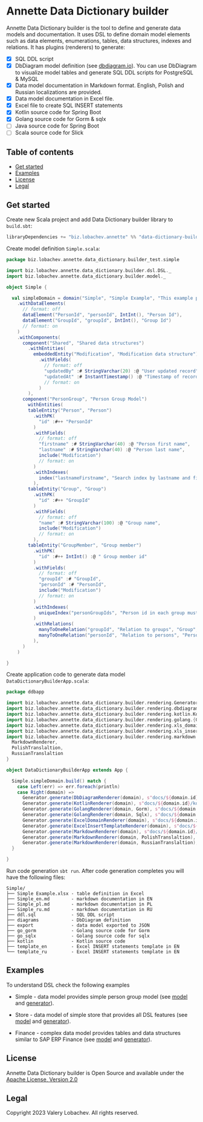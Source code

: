 # Annette Data Dictionary builder

Annette Data Dictionary builder is the tool to define and generate data models and documentation. It uses DSL to define
domain model elements
such as data elements, enumerations, tables, data structures, indexes and relations. It has plugins (renderers) to
generate:

* [x] SQL DDL script
* [x] DbDiagram model definition (see [dbdiagram.io](https://dbdiagram.io/)). You can use DbDiagram to
  visualize model tables and generate SQL DDL scripts for PostgreSQL & MySQL
* [x] Data model documentation in Markdown format. English, Polish and Russian localizations are provided.
* [x] Data model documentation in Excel file.
* [x] Excel file to create SQL INSERT statements
* [x] Kotlin source code for Spring Boot
* [x] Golang source code for Gorm & sqlx
* [ ] Java source code for Spring Boot
* [ ] Scala source code for Slick

## Table of contents

* [Get started](#get-started)
* [Examples](#examples)
* [License](#license)
* [Legal](#legal)

## Get started

Create new Scala project and add Data Dictionary builder library to `build.sbt`:

```sbt
libraryDependencies += "biz.lobachev.annette" %% "data-dictionary-builder" % "0.4.5"
```

Create model definition `Simple.scala`:

```scala
package biz.lobachev.annette.data_dictionary.builder_test.simple

import biz.lobachev.annette.data_dictionary.builder.dsl.DSL._
import biz.lobachev.annette.data_dictionary.builder.model._

object Simple {

  val simpleDomain = domain("Simple", "Simple Example", "This example provides simple person group data model")
    .withDataElements(
      // format: off
      dataElement("PersonId", "personId", IntInt(), "Person Id"),
      dataElement("GroupId", "groupId", IntInt(), "Group Id")
      // format: on
    )
    .withComponents(
      component("Shared", "Shared data structures")
        .withEntities(
          embeddedEntity("Modification", "Modification data structure")
            .withFields(
              // format: off
              "updatedBy" :# StringVarchar(20) :@ "User updated record",
              "updatedAt" :# InstantTimestamp() :@ "Timestamp of record update"
              // format: on
            )
        ),
      component("PersonGroup", "Person Group Model")
        withEntities(
        tableEntity("Person", "Person")
          .withPK(
            "id" :#++ "PersonId"
          )
          .withFields(
            // format: off
            "firstname" :# StringVarchar(40) :@ "Person first name",
            "lastname" :# StringVarchar(40) :@ "Person last name",
            include("Modification")
            // format: on
          )
          .withIndexes(
            index("lastnameFirstname", "Search index by lastname and firstname", "lastname", "firstname")
          ),
        tableEntity("Group", "Group")
          .withPK(
            "id" :#++ "GroupId"
          )
          .withFields(
            // format: off
            "name" :# StringVarchar(100) :@ "Group name",
            include("Modification")
            // format: on
          ),
        tableEntity("GroupMember", "Group member")
          .withPK(
            "id" :#++ IntInt() :@ " Group member id"
          )
          .withFields(
            // format: off
            "groupId" :# "GroupId",
            "personId" :# "PersonId",
            include("Modification")
            // format: on
          )
          .withIndexes(
            uniqueIndex("personGroupIds", "Person id in each group must be unique", "groupId", "personId")
          )
          .withRelations(
            manyToOneRelation("groupId", "Relation to groups", "Group", "groupId" -> "id"),
            manyToOneRelation("personId", "Relation to persons", "Person", "personId" -> "id")
          ),
      )
    )

}
```

Create application code to generate data model `DataDictionaryBuilderApp.scala`:

```scala
package ddbapp

import biz.lobachev.annette.data_dictionary.builder.rendering.Generator
import biz.lobachev.annette.data_dictionary.builder.rendering.dbdiagram.DbDiagramRenderer
import biz.lobachev.annette.data_dictionary.builder.rendering.kotlin.KotlinRenderer
import biz.lobachev.annette.data_dictionary.builder.rendering.golang.{GolangRenderer, Gorm, Sqlx}
import biz.lobachev.annette.data_dictionary.builder.rendering.xls_domain.{ExcelDomainRenderer, WorkbookTranslation}
import biz.lobachev.annette.data_dictionary.builder.rendering.xls_insert.ExcelInsertTemplateRenderer
import biz.lobachev.annette.data_dictionary.builder.rendering.markdown.{
  MarkdownRenderer,
  PolishTranslaltion,
  RussianTranslaltion
}

object DataDictionaryBuilderApp extends App {

  Simple.simpleDomain.build() match {
    case Left(err) => err.foreach(println)
    case Right(domain) =>
      Generator.generate(DbDiagramRenderer(domain), s"docs/${domain.id}/")
      Generator.generate(KotlinRenderer(domain), s"docs/${domain.id}/kotlin/")
      Generator.generate(GolangRenderer(domain, Gorm), s"docs/${domain.id}/go_gorm/")
      Generator.generate(GolangRenderer(domain, Sqlx), s"docs/${domain.id}/go_sqlx/")
      Generator.generate(ExcelDomainRenderer(domain), s"docs/${domain.id}")
      Generator.generate(ExcelInsertTemplateRenderer(domain), s"docs/${domain.id}/template/")
      Generator.generate(MarkdownRenderer(domain), s"docs/${domain.id}/")
      Generator.generate(MarkdownRenderer(domain, PolishTranslaltion), s"docs/${domain.id}/")
      Generator.generate(MarkdownRenderer(domain, RussianTranslaltion), s"docs/${domain.id}/")
  }

}
```

Run code generation `sbt run`. After code generation completes you will have the following files:

```
Simple/
├── Simple Example.xlsx - table definition in Excel
├── Simple_en.md        - markdown documentation in EN
├── Simple_pl.md        - markdown documentation in PL
├── Simple_ru.md        - markdown documentation in RU
├── ddl.sql             - SQL DDL script
├── diagrams            - DbDiagram definition
├── export              - data model exported to JSON
├── go_gorm             - Golang source code for Gorm
├── go_sqlx             - Golang source code for sqlx
├── kotlin              - Kotlin source code 
├── template_en         - Excel INSERT statements template in EN
└── template_ru         - Excel INSERT statements template in EN
```

## Examples

To understand DSL check the following examples

* Simple - data model provides simple person group model
  (see [model](src/test/scala/biz/lobachev/annette/data_dictionary/builder_test/simple/Simple.scala) and
  [generator](src/test/scala/biz/lobachev/annette/data_dictionary/builder_test/SimpleSpec.scala)).

* Store - data model of simple store that provides all DSL features
  (see [model](src/test/scala/biz/lobachev/annette/data_dictionary/builder_test/store/Store.scala)
  and [generator](src/test/scala/biz/lobachev/annette/data_dictionary/builder_test/StoreSpec.scala)).

* Finance - complex data model provides tables and data structures similar to SAP ERP Finance
  (see [model](src/test/scala/biz/lobachev/annette/data_dictionary/builder_test/finance/Finance.scala)
  and [generator](src/test/scala/biz/lobachev/annette/data_dictionary/builder_test/FinanceSpec.scala)).

## License

Annette Data Dictionary builder is Open Source and available under
the [Apache License, Version 2.0](https://www.apache.org/licenses/LICENSE-2.0)

## Legal

Copyright 2023 Valery Lobachev. All rights reserved.

